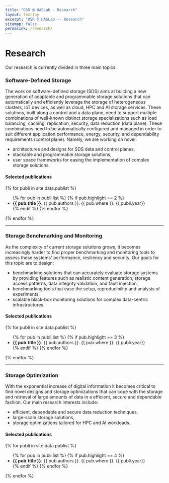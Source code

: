 ```yaml
---
title: "DSR @ HASLab - Research"
layout: textlay
excerpt: "DSR @ HASLab -- Research"
sitemap: false
permalink: /research/
---
```


# Research

Our research is currently divided in three main topics: 

### Software-Defined Storage

The work on software-defined storage (SDS) aims at building a new generation of adaptable and programmable storage solutions that can automatically and efficiently leverage the storage of heterogeneous clusters, IoT devices, as well as cloud, HPC and AI storage services. These solutions, built along a control and a data plane, need to support multiple combinations of well-known distinct storage specializations such as load balancing, caching, replication, security, data reduction (data plane). These combinations need to be automatically configured and managed in order to suit different application performance, energy, security, and dependability requirements (control plane). Namely, we are working on novel:

- architectures and designs for SDS data and control planes,
- stackable and programmable storage solutions,
- user space frameworks for easing the implementation of complex storage solutions. 

#### Selected publications

{% for publi in site.data.publist %}
   <ul>
   {% for pub in publi.list %}
        {% if pub.highlight == 2 %}
   	        <li><strong>{{ pub.title }}</strong>. {{ pub.authors }}. {{ pub.where }}. {{ publi.year}}</li>
   	    {% endif %}
   {% endfor %}
	</ul>
{% endfor %}

---

### Storage Benchmarking and Monitoring

As the complexity of current storage solutions grows, it becomes increasingly harder to find proper benchmarking and monitoring tools to assess these systems' performance, resiliency and security. Our goals for this topic are to design:

- benchmarking solutions that can accurately evaluate storage systems by providing features such as realistic content generation, storage access patterns, data integrity validation, and fault injection,
- benchmarking tools that ease the setup, reproducibility and analysis of experiments,
- scalable black-box monitoring solutions for complex data-centric infrastructures.   

#### Selected publications

{% for publi in site.data.publist %}
   <ul>
   {% for pub in publi.list %}
        {% if pub.highlight == 3 %}
   	        <li><strong>{{ pub.title }}</strong>. {{ pub.authors }}. {{ pub.where }}. {{ publi.year}}</li>
   	    {% endif %}
   {% endfor %}
	</ul>
{% endfor %}

---

### Storage Optimization

With the exponential increase of digital information it becomes critical to find novel designs and storage optimizations that can cope with the storage and retrieval of large amounts of data in a efficient, secure and dependable fashion. Our main research interests include:

- efficient, dependable and secure data reduction techniques, 
- large-scale storage solutions,
- storage optimizations tailored for HPC and AI workloads.


#### Selected publications

{% for publi in site.data.publist %}
   <ul>
   {% for pub in publi.list %}
        {% if pub.highlight == 4 %}
   	        <li><strong>{{ pub.title }}</strong>. {{ pub.authors }}. {{ pub.where }}. {{ publi.year}}</li>
   	    {% endif %}
   {% endfor %}
	</ul>
{% endfor %}

